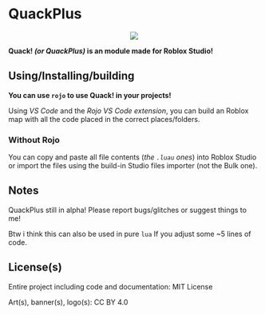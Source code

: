 # QuackPlus
<center><img src=".github/img/358 Sem Título_20240927212551.png"></center>

**Quack! _(or QuackPlus)_ is an module made for Roblox Studio!**

## Using/Installing/building
**You can use `rojo` to use Quack! in your projects!**

Using _VS Code_ and the _Rojo VS Code extension_, you can build an Roblox map with all the code placed in the correct places/folders.

### Without Rojo
You can copy and paste all file contents (_the `.luau` ones_) into Roblox Studio or import the files using the build-in Studio files importer (not the Bulk one).

## Notes
QuackPlus still in alpha! Please report bugs/glitches or suggest things to me!

Btw i think this can also be used in pure `lua` If you adjust some ~5 lines of code.

## License(s)
Entire project including code and documentation: MIT License

Art(s), banner(s), logo(s): CC BY 4.0
